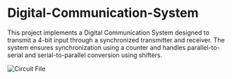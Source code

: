 # Digital-Communication-System  

This project implements a Digital Communication System designed to transmit a 4-bit input through a synchronized transmitter and receiver. The system ensures synchronization using a counter and handles parallel-to-serial and serial-to-parallel conversion using shifters.
  
![Circuit File](https://img.shields.io/badge/FileType-CCT-blue?style=for-the-badge)
